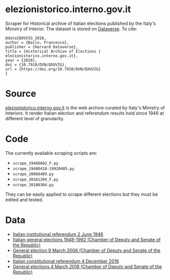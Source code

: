 # elezionistorico.interno.gov.it

Scraper for Historical archive of Italian elections published by the Italy's Ministry of Interior. The dataset is stored on [Dataverse](https://doi.org/10.7910/DVN/QXUVIG). To cite:

```
@data{QXUVIG_2018,
author = {Bailo, Francesco},
publisher = {Harvard Dataverse},
title = {Historical Archive of Elections | elezionistorico.interno.gov.it},
year = {2018},
doi = {10.7910/DVN/QXUVIG},
url = {https://doi.org/10.7910/DVN/QXUVIG}
}
```

# Source

[elezionistorico.interno.gov.it](http://elezionistorico.interno.gov.it/index.php?tpel=C&dtel=04/03/2018) is the web archive curated by Italy's Ministry of Interiors. It render Italian election and referendum results hold since 1946 at different level of granularity. 

# Code

The currently available scraping scripts are:
* `scrape_19460602_F.py`
* `scrape_19480418-19920405.py`
* `scrape_20060409.py`
* `scrape_20161204_F.py`
* `scrape_20180304.py`

They can be easily applied to scrape different elections but they must be edited and tested. 


# Data
* [Italian institutional referendum 2 June 1946](open_details_19460602_F.md)
* [Italian general elections 1948-1992 (Chamber of Deputy and Senate of the Republic)](open_details_19480418-19920405.md)
* [General election 9 March 2006 (Chamber of Deputy and Senate of the Republic)](open_details_20060409.md)
* [Italian constitutional referendum 4 December 2016](open_details_20161204_F.md)
* [General elections 4 March 2018 (Chamber of Deputy and Senate of the Republic)](open_details_20180304.md)


